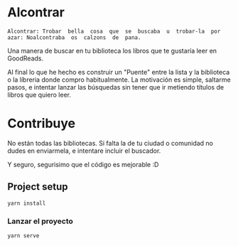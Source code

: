 # Alcontrar

```
Alcontrar: Trobar  bella  cosa  que  se  buscaba  u  trobar-la  por  azar: Noalcontraba  os  calzons  de  pana.
```

Una manera de buscar en tu biblioteca los libros que te gustaría leer en GoodReads.

Al final lo que he hecho es construir un "Puente" entre la lista y la biblioteca o la líbreria donde compro habitualmente. La motivación es simple, saltarme pasos, e intentar lanzar las búsquedas sin tener que ir metiendo títulos de libros que quiero leer.

# Contribuye

No están todas las bibliotecas. Si falta la de tu ciudad o comunidad no dudes en enviarmela, e intentare incluir el buscador.

Y seguro, segurisimo que el código es mejorable :D

## Project setup

```
yarn install
```

### Lanzar el proyecto
```
yarn serve
```

